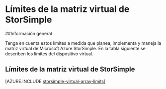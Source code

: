 <properties 
   pageTitle="Límites de la matriz virtual de StorSimple | Microsoft Azure"
   description="Describe los límites del sistema y los tamaños recomendados de las conexiones y componentes de la matriz virtual de Microsoft Azure StorSimple."
   services="storsimple"
   documentationCenter="NA"
   authors="alkohli"
   manager="carmonm"
   editor="" />
<tags 
   ms.service="storsimple"
   ms.devlang="NA"
   ms.topic="article"
   ms.tgt_pltfrm="NA"
   ms.workload="TBD"
   ms.date="03/01/2016"
   ms.author="alkohli" />


# Límites de la matriz virtual de StorSimple

##Información general

Tenga en cuenta estos límites a medida que planea, implementa y maneja la matriz virtual de Microsoft Azure StorSimple. En la tabla siguiente se describen los límites del dispositivo virtual.

## Límites de la matriz virtual de StorSimple 

[AZURE.INCLUDE [storsimple-virtual-array-limits](../../includes/storsimple-virtual-array-limits.md)]

<!---HONumber=AcomDC_0302_2016-->